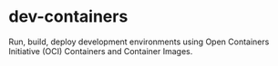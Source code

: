 # dev-containers
Run, build, deploy development environments using Open Containers Initiative (OCI) Containers and Container Images.
